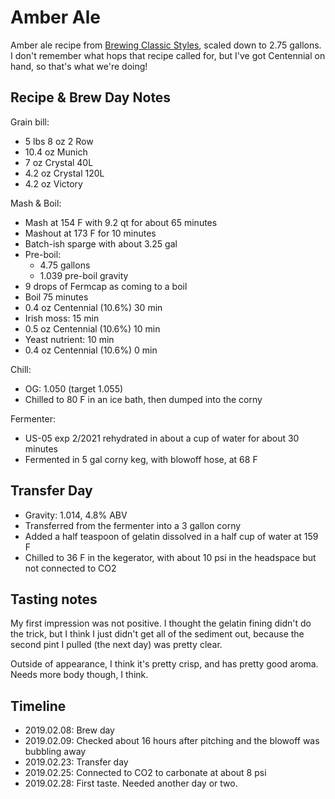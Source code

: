 # Amber Ale
Amber ale recipe from [Brewing Classic Styles](http://www.amazon.com/Brewing-Classic-Styles-Winning-Recipes-ebook/dp/B002C1AJX8), scaled down to 2.75 gallons. I don't remember what hops that recipe called for, but I've got Centennial on hand, so that's what we're doing!

## Recipe & Brew Day Notes
Grain bill:
- 5 lbs 8 oz 2 Row
- 10.4 oz Munich
- 7 oz Crystal 40L
- 4.2 oz Crystal 120L
- 4.2 oz Victory

Mash & Boil:
- Mash at 154 F with 9.2 qt for about 65 minutes
- Mashout at 173 F for 10 minutes
- Batch-ish sparge with about 3.25 gal
- Pre-boil:
	- 4.75 gallons
	- 1.039 pre-boil gravity
- 9 drops of Fermcap as coming to a boil
- Boil 75 minutes
- 0.4 oz Centennial (10.6%) 30 min
- Irish moss: 15 min
- 0.5 oz Centennial (10.6%) 10 min
- Yeast nutrient: 10 min
- 0.4 oz Centennial (10.6%) 0 min

Chill:
- OG: 1.050 (target 1.055)
- Chilled to 80 F in an ice bath, then dumped into the corny

Fermenter:
- US-05 exp 2/2021 rehydrated in about a cup of water for about 30 minutes
- Fermented in 5 gal corny keg, with blowoff hose, at 68 F

## Transfer Day
- Gravity: 1.014, 4.8% ABV
- Transferred from the fermenter into a 3 gallon corny
- Added a half teaspoon of gelatin dissolved in a half cup of water at 159 F
- Chilled to 36 F in the kegerator, with about 10 psi in the headspace but not connected to CO2

## Tasting notes
My first impression was not positive. I thought the gelatin fining didn't do the trick, but I think I just didn't get all of the sediment out, because the second pint I pulled (the next day) was pretty clear.

Outside of appearance, I think it's pretty crisp, and has pretty good aroma. Needs more body though, I think. 

## Timeline
- 2019.02.08: Brew day
- 2019.02.09: Checked about 16 hours after pitching and the blowoff was bubbling away
- 2019.02.23: Transfer day
- 2019.02.25: Connected to CO2 to carbonate at about 8 psi
- 2019.02.28: First taste. Needed another day or two. 